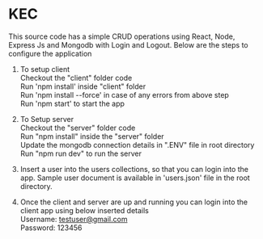 # KEC

This source code has a simple CRUD operations using React, Node, Express Js and Mongodb with Login and Logout. Below are the steps to configure the application

1. To setup client<br />
  Checkout the "client" folder code<br />
  Run 'npm install' inside "client" folder<br />
  Run 'npm install --force' in case of any errors from above step<br />
  Run 'npm start' to start the app<br />

2. To Setup server <br />
  Checkout the "server" folder code<br />
  Run "npm install" inside the "server" folder<br />
  Update the mongodb connection details in ".ENV" file in root directory<br />
  Run "npm run dev" to run the server<br />

3. Insert a user into the users collections, so that you can login into the app. Sample user document is available in 'users.json' file in the root directory.<br />
4. Once the client and server are up and running you can login into the client app using below inserted details<br />
  Username: testuser@gmail.com<br />
  Password: 123456<br />

